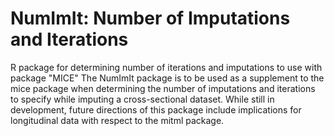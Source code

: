 # NumImIt: Number of Imputations and Iterations
  R package for determining number of iterations and imputations to use with package "MICE"
  The NumImIt package is to be used as a supplement to the mice package when determining the number of imputations and iterations to specify while imputing a cross-sectional dataset.
  While still in development, future directions of this package include implications for longitudinal data with respect to the mitml package.
  
